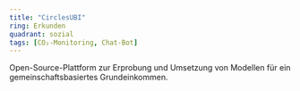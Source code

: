 ```yaml
---
title: "CirclesUBI"
ring: Erkunden
quadrant: sozial
tags: [CO₂-Monitoring, Chat-Bot]
---
```


Open-Source-Plattform zur Erprobung und Umsetzung von Modellen für ein gemeinschaftsbasiertes Grundeinkommen.
